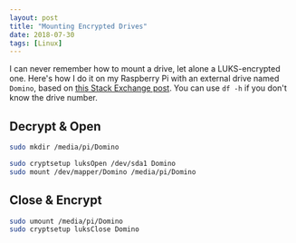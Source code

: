 ```yaml
---
layout: post
title: "Mounting Encrypted Drives"
date: 2018-07-30
tags: [Linux]
---
```


I can never remember how to mount a drive, let alone a LUKS-encrypted one.
Here's how I do it on my Raspberry Pi with an external drive named `Domino`,
based on [this Stack Exchange
post](https://askubuntu.com/questions/63594/mount-encrypted-volumes-from-command-line#63598).
You can use `df -h` if you don't know the drive number.

## Decrypt & Open

```bash
sudo mkdir /media/pi/Domino

sudo cryptsetup luksOpen /dev/sda1 Domino
sudo mount /dev/mapper/Domino /media/pi/Domino
```

## Close & Encrypt

```bash
sudo umount /media/pi/Domino
sudo cryptsetup luksClose Domino
```
